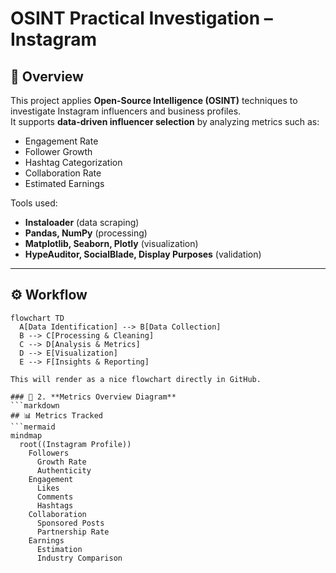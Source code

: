 # OSINT Practical Investigation – Instagram

## 📌 Overview
This project applies **Open-Source Intelligence (OSINT)** techniques to investigate Instagram influencers and business profiles.  
It supports **data-driven influencer selection** by analyzing metrics such as:
- Engagement Rate
- Follower Growth
- Hashtag Categorization
- Collaboration Rate
- Estimated Earnings

Tools used:
- **Instaloader** (data scraping)
- **Pandas, NumPy** (processing)
- **Matplotlib, Seaborn, Plotly** (visualization)
- **HypeAuditor, SocialBlade, Display Purposes** (validation)

---

## ⚙️ Workflow
```mermaid
flowchart TD
  A[Data Identification] --> B[Data Collection]
  B --> C[Processing & Cleaning]
  C --> D[Analysis & Metrics]
  D --> E[Visualization]
  E --> F[Insights & Reporting]

This will render as a nice flowchart directly in GitHub.

### 🔹 2. **Metrics Overview Diagram**
```markdown
## 📊 Metrics Tracked
```mermaid
mindmap
  root((Instagram Profile))
    Followers
      Growth Rate
      Authenticity
    Engagement
      Likes
      Comments
      Hashtags
    Collaboration
      Sponsored Posts
      Partnership Rate
    Earnings
      Estimation
      Industry Comparison




